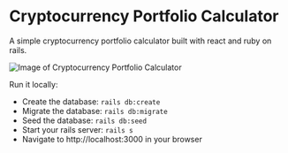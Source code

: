 # Cryptocurrency Portfolio Calculator

A simple cryptocurrency portfolio calculator built with react and ruby on rails.

![Image of Cryptocurrency Portfolio Calculator](https://github.com/zayneio/cryptocurrency-calculator/blob/master/app/assets/crypto-calculator.png)

Run it locally:
* Create the database:
`rails db:create`
* Migrate the database:
`rails db:migrate`
* Seed the database:
`rails db:seed`
* Start your rails server:
`rails s`
* Navigate to http://localhost:3000 in your browser

